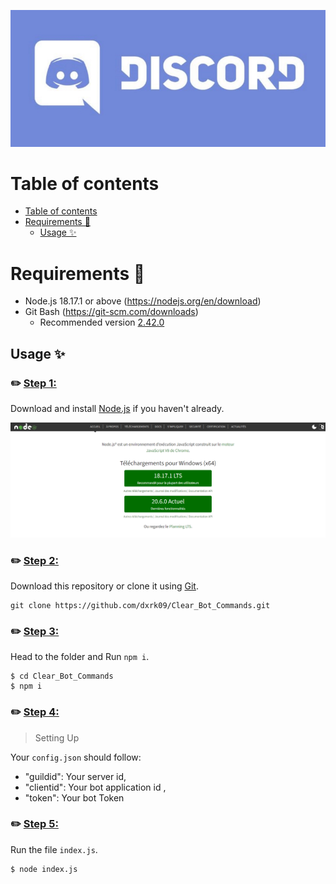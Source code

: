 <p align="center">
  <img alt="BotBadge" src="https://github.com/dxrk09/Clear_Bot_Commands/blob/main/assets/Discord.png" width="750px">
</p>

# Table of contents

- [Table of contents](#table-of-contents)
- [Requirements 🧾](#requirements-)
  - [Usage ✨](#usage-)
 
# Requirements 🧾
- Node.js 18.17.1 or above (https://nodejs.org/en/download)
- Git Bash (https://git-scm.com/downloads)
  - Recommended version [2.42.0](https://raw.githubusercontent.com/git/git/master/Documentation/RelNotes/2.42.0.txt)
 
## Usage ✨

### ✏️ <ins>Step 1:</ins>
Download and install [Node.js](https://nodejs.org/en/download) if you haven't already.
<p align="center">
  <img alt="nodejs" src="https://github.com/dxrk09/Clear_Bot_Commands/blob/main/assets/nodejs.PNG">
</p>

### ✏️ <ins>Step 2:</ins> 
Download this repository or clone it using [Git](https://git-scm.com/downloads).
```
git clone https://github.com/dxrk09/Clear_Bot_Commands.git
```

### ✏️ <ins>Step 3:</ins> 
Head to the folder and Run `npm i`.
```
$ cd Clear_Bot_Commands
$ npm i
```

### ✏️ <ins>Step 4:</ins> 
> Setting Up

Your `config.json` should follow:

- "guildid": Your server id,
- "clientid": Your bot application id ,
- "token": Your bot Token

### ✏️ <ins>Step 5:</ins>
Run the file `index.js`.
```
$ node index.js
```
